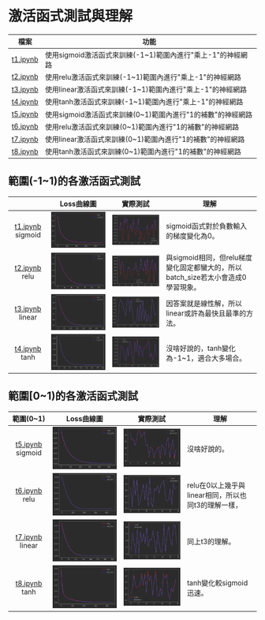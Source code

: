 # 激活函式測試與理解

| 檔案                   | 功能                                     |
|----------------------|----------------------------------------|
| [t1.ipynb](t1.ipynb) | 使用sigmoid激活函式來訓練(-1~1)範圍內進行"乘上-1"的神經網路 |
| [t2.ipynb](t2.ipynb) | 使用relu激活函式來訓練(-1~1)範圍內進行"乘上-1"的神經網路    |
| [t3.ipynb](t3.ipynb) | 使用linear激活函式來訓練(-1~1)範圍內進行"乘上-1"的神經網路  |
| [t4.ipynb](t4.ipynb) | 使用tanh激活函式來訓練(-1~1)範圍內進行"乘上-1"的神經網路    |
| [t5.ipynb](t5.ipynb) | 使用sigmoid激活函式來訓練(0~1)範圍內進行"1的補數"的神經網路  |
| [t6.ipynb](t6.ipynb) | 使用relu激活函式來訓練(0~1)範圍內進行"1的補數"的神經網路     |
| [t7.ipynb](t7.ipynb) | 使用linear激活函式來訓練(0~1)範圍內進行"1的補數"的神經網路   |
| [t8.ipynb](t8.ipynb) | 使用tanh激活函式來訓練(0~1)範圍內進行"1的補數"的神經網路     |

## 範圍(-1~1)的各激活函式測試

|                               |    Loss曲線圖     |      實際測試       | 理解                                                  |
|:-----------------------------:|:--------------:|:---------------:|-----------------------------------------------------|
| [t1.ipynb](t1.ipynb)  sigmoid | ![](img/img_0.png) | ![](img/img_9.png)  | sigmoid函式對於負數輸入的梯度變化為0。                             |
|  [t2.ipynb](t2.ipynb)  relu   | ![](img/img_3.png) | ![](img/img_1.png)  | 與sigmoid相同，但relu梯度變化固定都蠻大的，所以batch_size若太小會造成0學習現象。 |
| [t3.ipynb](t3.ipynb)  linear  | ![](img/img_5.png) | ![](img/img_10.png) | 因答案就是線性解，所以linear或許為最快且最準的方法。                       |
|  [t4.ipynb](t4.ipynb)  tanh   | ![](img/img_7.png) | ![](img/img_12.png) | 沒啥好說的，tanh變化為-1~1，適合大多場合。                           |

## 範圍[0~1)的各激活函式測試

|            範圍(0~1)            |     Loss曲線圖     |      實際測試       | 理解                               |
|:-----------------------------:|:---------------:|:---------------:|----------------------------------|
| [t5.ipynb](t5.ipynb)  sigmoid | ![](img/img_13.png) | ![](img/img_14.png) | 沒啥好說的。                           |
|  [t6.ipynb](t6.ipynb)  relu   | ![](img/img_15.png) | ![](img/img_16.png) | relu在0以上幾乎與linear相同，所以也同t3的理解一樣， |
| [t7.ipynb](t7.ipynb)  linear  | ![](img/img_17.png) | ![](img/img_18.png) | 同上t3的理解。                         |
|  [t8.ipynb](t8.ipynb)  tanh   | ![](img/img_19.png) | ![](img/img_20.png) | tanh變化較sigmoid迅速。                |

